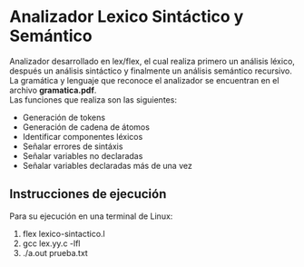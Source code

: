 # Analizador Lexico Sintáctico y Semántico
Analizador desarrollado en lex/flex, el cual realiza primero un análisis léxico, después un análisis sintáctico y finalmente un análisis semántico recursivo.  
La gramática y lenguaje que reconoce el analizador se encuentran en el archivo **gramatica.pdf**.  
Las funciones que realiza son las siguientes:

- Generación de tokens  
- Generación de cadena de átomos  
- Identificar componentes léxicos  
- Señalar errores de sintáxis  
- Señalar variables no declaradas  
- Señalar variables declaradas más de una vez  

## Instrucciones de ejecución
Para su ejecución en una terminal de Linux:
1. flex lexico-sintactico.l
2. gcc lex.yy.c -lfl
3. ./a.out prueba.txt

